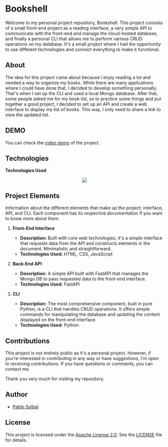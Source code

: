 # Bookshell

Welcome to my personal project repository, Bookshell. This project consists of a small front-end project as a reading interface, a very simple API to communicate with the front-end and manage the cloud-hosted database, and finally a personal CLI that allows me to perform various CRUD operations on my database. It's a small project where I had the opportunity to use different technologies and connect everything to make it functional.

## About

The idea for this project came about because I enjoy reading a lot and needed a way to organize my books. While there are many applications where I could have done that, I decided to develop something personally. That's when I set up the CLI and used a local Mongo database. After that, some people asked me for my book list, so to practice some things and put together a good project, I decided to set up an API and create a web interface to display my list of books. This way, I only need to share a link to view the updated list.

## DEMO

You can check the [video demo](https://youtu.be/qE1CehGVlSs) of the project.

## Technologies

**Technologies Used**
<p align="center">
  <a href="https://skillicons.dev">
    <img src="https://skillicons.dev/icons?i=js,html,css,py,fastapi,mongodb" />
  </a>
</p>

## Project Elements

Information about the different elements that make up the project: interface, API, and CLI. Each component has its respective documentation if you want to know more about them.

1. **Front-End Interface**
    - **Description:** Built with core web technologies, it's a simple interface that requests data from the API and constructs elements in the document. Minimalistic and straightforward.
    - **Technologies Used:** HTML, CSS, JavaScript

2. **Back-End API**
    - **Description:** A simple API built with FastAPI that manages the Mongo DB to pass requested data to the front-end interface.
    - **Technologies Used:** FastAPI

3. **CLI**
    - **Description:** The most comprehensive component, built in pure Python, is a CLI that handles CRUD operations. It offers simple commands for manipulating the database and updating the content displayed on the front-end interface.
    - **Technologies Used:** Python

## Contributions

This project is not entirely public as it's a personal project. However, if you're interested in contributing in any way or have suggestions, I'm open to receiving contributions. If you have questions or comments, you can contact me.

Thank you very much for visiting my repository.

## Author

- [Pablo Solbal](https://github.com/pablossolbal)

## License

This project is licensed under the [Apache License 2.0](https://www.apache.org/licenses/LICENSE-2.0). See the [LICENSE](LICENSE) file for details.
